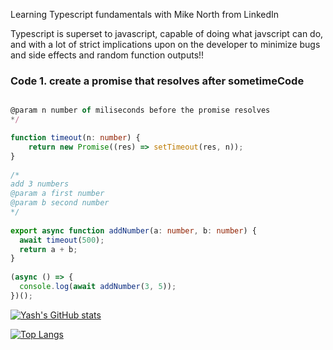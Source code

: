 Learning Typescript fundamentals with Mike North from LinkedIn

Typescript is superset to javascript,
capable of doing what javscript can do, and with
a lot of strict implications upon on the developer
to minimize bugs and side effects and random 
function outputs!!

### Code 1. create a promise that resolves after sometimeCode
```typescript

@param n number of miliseconds before the promise resolves
*/

function timeout(n: number) {
    return new Promise((res) => setTimeout(res, n));
}
  
/*
add 3 numbers
@param a first number
@param b second number
*/
  
export async function addNumber(a: number, b: number) {
  await timeout(500);
  return a + b;
}
  
(async () => {
  console.log(await addNumber(3, 5));
})();
```

[![Yash's GitHub stats](https://github-readme-stats.vercel.app/api?username=yashpriyam&repo=ts-fundamentals-fem&hide=stars&show_icons=true&theme=onedark)](https://github.com/anuraghazra/github-readme-stats)

[![Top Langs](https://github-readme-stats.vercel.app/api/top-langs/?username=yashpriyam&hide=stars&show_icons=true&theme=onedark&langs_count=8)](https://github.com/anuraghazra/github-readme-stats)
